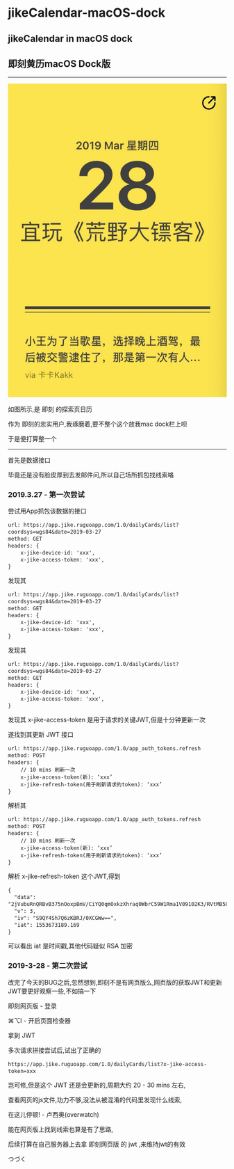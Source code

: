 # jikeCalendar-macOS-dock
## jikeCalendar in macOS dock

## 即刻黄历macOS Dock版

------

![](./readSupport/00.jpg)

如图所示,是 即刻 的探索页日历

作为 即刻的忠实用户,我琢磨着,要不整个这个放我mac dock栏上呗

于是便打算整一个

------

首先是数据接口

毕竟还是没有脸皮厚到去发邮件问,所以自己场所抓包找线索咯

### 2019.3.27 - 第一次尝试

尝试用App抓包该数据的接口

```
url: https://app.jike.ruguoapp.com/1.0/dailyCards/list?coordsys=wgs84&date=2019-03-27
method: GET
headers: {
    x-jike-device-id: 'xxx',
    x-jike-access-token: 'xxx',
}
```

发现其

```
url: https://app.jike.ruguoapp.com/1.0/dailyCards/list?coordsys=wgs84&date=2019-03-27
method: GET
headers: {
    x-jike-device-id: 'xxx',
    x-jike-access-token: 'xxx',
}
```

发现其

```
url: https://app.jike.ruguoapp.com/1.0/dailyCards/list?coordsys=wgs84&date=2019-03-27
method: GET
headers: {
    x-jike-device-id: 'xxx',
    x-jike-access-token: 'xxx',
}
```

发现其 x-jike-access-token 是用于请求的关键JWT,但是十分钟更新一次

遂找到其更新 JWT 接口

```
url: https://app.jike.ruguoapp.com/1.0/app_auth_tokens.refresh
method: POST
headers: {	
	// 10 mins 刷新一次
	x-jike-access-token(新): ‘xxx’
	x-jike-refresh-token(用于刷新请求的token): ‘xxx’
}
```

解析其 

```
url: https://app.jike.ruguoapp.com/1.0/app_auth_tokens.refresh
method: POST
headers: {  
    // 10 mins 刷新一次
    x-jike-access-token(新): ‘xxx’
    x-jike-refresh-token(用于刷新请求的token): ‘xxx’
}
```

解析 x-jike-refresh-token 这个JWT,得到

```
{
  "data": "2jVubuRnQRBvB375nOoxpBmV/CiYQ0qmOxkzXhraq0WbrC59W1Rma1V09102K3/RVtMB58421l227Nz4FpSa3BtHHYnhah79+d+sR4rdfQecMigIoSHz7NFksd7IPdBS1XhnO9UYGkhJd/xBbl1aPDIJPm0ysvjf53rrf9JM4z0rtD1HEU0lndLFuCFwQIamAxPxiSUQVbIo25xktGNw9Fcsex82TsxiXyu0d1CIHOIzgqApSI2ArM3oAVmXSPWlFhoFF3Ksg46PnJpJmR7Nqv93uXJwODo7+57Womr42/smDp5l6HZ0DLc5diWz5ttWIrUBcxSP9ZTgBPZk55Q3C5Lml4OpSxtTlJv2dAtvF8Tr8gBTKh+cr3axy+9qns3MMKyu4bx9I2Yj/CEm3Ll4uw==",
  "v": 3,
  "iv": "S9QY4Sh7Q6zKBRJ/0XCGWw==",
  "iat": 1553673189.169
}
```

可以看出 iat 是时间戳,其他代码疑似 RSA 加密

### 2019-3-28 - 第二次尝试

改完了今天的BUG之后,忽然想到,即刻不是有网页版么,网页版的获取JWT和更新JWT要更好观察一些,不如搞一下

即刻网页版 - 登录

⌘⌥I - 开启页面检查器

拿到 JWT 

多次请求拼接尝试后,试出了正确的

```
https://app.jike.ruguoapp.com/1.0/dailyCards/list?x-jike-access-token=xxx
```

岂可修,但是这个 JWT 还是会更新的,周期大约 20 - 30 mins 左右,

查看网页的js文件,功力不够,没法从被混淆的代码里发现什么线索,



在这儿停顿! 	- 卢西奥(overwatch)



能在网页版上找到线索也算是有了思路,

后续打算在自己服务器上去拿 即刻网页版 的 jwt ,来维持jwt的有效



つづく

